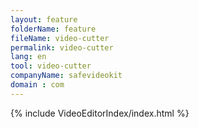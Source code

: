 ```yaml
---
layout: feature
folderName: feature
fileName: video-cutter
permalink: video-cutter
lang: en
tool: video-cutter
companyName: safevideokit
domain : com
---
```


{% include VideoEditorIndex/index.html %}

   